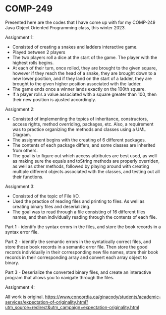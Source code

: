 # COMP-249
Presented here are the codes that I have come up with for my COMP-249 Java Object Oriented Programming class, this winter 2023. 

Assignment 1:
- Consisted of creating a snakes and ladders interactive game. 
- Played between 2 players
- The two players roll a dice at the start of the game. The player with the highest rolls begins.
- At each of their turn, once rolled, they are brought to the given square, however if they reach the head of a snake, they are brought down to a new lower position, and if they land on the start of a ladder, they are brought to the given higher position associated with the ladder.
- The game ends once a winner lands exactly on the 100th square.
- If a player rolls a value associated with a square greater than 100, then their new position is ajusted accordingly.

Assignment 2:
- Consisted of implementing the topics of inheritance, constructors, access rights, method overriding, packages, etc. Also, a requirement was to practice organizing the methods and classes using a UML Diagram.
- The assignment begins with the creating of 6 different packages.
- The contents of each package differs, and some classes are inherited from others.
- The goal is to figure out which access attributes are best used, as well as making sure the equals and toString methods are properly overriden, as well as other methods, followed by playing around with creating multiple different objects associated with the classes, and testing out all their functions.

Assignment 3:
- Consisted of the topic of File I/O. 
- Used the practice of reading files and printing to files. As well as creating binary files and deserializing.
- The goal was to read through a file consisting of 16 different files names, and then individually reading through the contents of each file.

Part 1 - identify the syntax errors in the files, and store the book records in a syntax error file.

Part 2 - identify the semantic errors in the syntatically correct files, and store those book records in a semantic error file. Then store the good records individually in their corresponding new file names, store their book records in their corresponding array and convert each array object to binary.

Part 3 - Deserialize the converted binary files, and create an interactive program that allows you to navigate through the files.

Assignment 4:


All work is original.
https://www.concordia.ca/ginacody/students/academic-services/expectation-of-originality.html?utm_source=redirect&utm_campaign=expectation-originality.html
